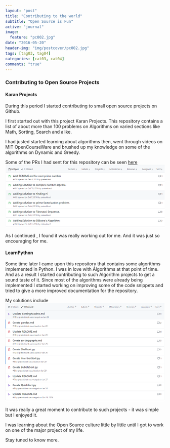 ```yaml
---
layout: "post"
title: "Contributing to the world"
subtitle: "Open Source is Fun"
active: "journal"
image:
  feature: "pc002.jpg"
date: "2016-05-20"
header-img: "img/postcover/pc002.jpg"
tags: [tag03, tag04]
categories: [cat03, cat04]
comments: "true"
---
```




### Contributing to Open Source Projects
#### Karan Projects

During this period I started contributing to small open source projects on Github.

I first started out with this project Karan Projects. This repository contains a list of about more than 100 problems on Algorithms on varied sections like Math, Sorting, Search and alike.

I had justed started learning about algorithms then, went through videos on MIT OpenCourseWare and brushed up my knowledge on some of the algorithms on Dynamic and Greedy.

Some of the PRs I had sent for this repository can be seen [here](https://github.com/karan/Projects-Solutions/pulls/prateekiiest)
![](https://raw.githubusercontent.com/prateekiiest/photorama/gh-pages/img/Screenshot%202017-09-28%2012.11.16.png)

As I continued , I found it was really working out for me. And it was just so encouraging for me.

#### LearnPython
Some time later I came upon this repository that contains some algorithms implemented in Python. I was in love with Algorithms at that point of time. And as a result I started contributing to such Algorithm projects to get a sound taste of it. Since most of the algorithms were already being implemented I started working on improving some of the code snippets and tried to give a more improved documentation for the repository.

My solutions include 
![](https://raw.githubusercontent.com/prateekiiest/photorama/gh-pages/img/Screenshot%202017-09-28%2012.26.16.png)

It was really a great moment to contribute to such projects - it was simple but I enjoyed it.

I was learning about the Open Source culture little by little until I got to work on one of the major project of my life.

Stay tuned to know more.
